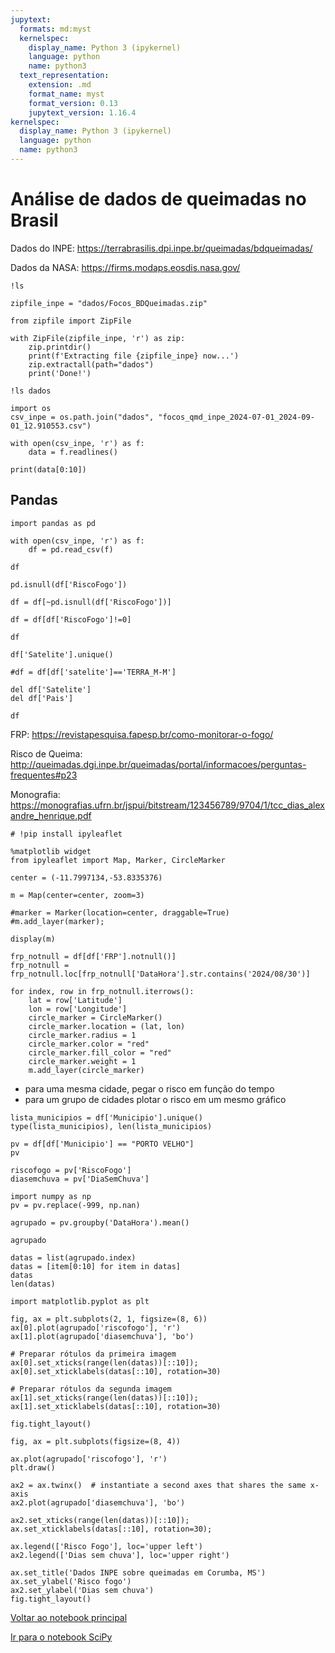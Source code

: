 ```yaml
---
jupytext:
  formats: md:myst
  kernelspec:
    display_name: Python 3 (ipykernel)
    language: python
    name: python3
  text_representation:
    extension: .md
    format_name: myst
    format_version: 0.13
    jupytext_version: 1.16.4
kernelspec:
  display_name: Python 3 (ipykernel)
  language: python
  name: python3
---
```


# Análise de dados de queimadas no Brasil

Dados do INPE: https://terrabrasilis.dpi.inpe.br/queimadas/bdqueimadas/

Dados da NASA: https://firms.modaps.eosdis.nasa.gov/

```{code-cell} ipython3
!ls
```

```{code-cell} ipython3
zipfile_inpe = "dados/Focos_BDQueimadas.zip"
```

```{code-cell} ipython3
from zipfile import ZipFile
```

```{code-cell} ipython3
with ZipFile(zipfile_inpe, 'r') as zip: 
    zip.printdir() 
    print(f'Extracting file {zipfile_inpe} now...') 
    zip.extractall(path="dados") 
    print('Done!')
```

```{code-cell} ipython3
!ls dados
```

```{code-cell} ipython3
import os
csv_inpe = os.path.join("dados", "focos_qmd_inpe_2024-07-01_2024-09-01_12.910553.csv")
```

```{code-cell} ipython3
with open(csv_inpe, 'r') as f:
    data = f.readlines()
```

```{code-cell} ipython3
print(data[0:10])
```

## Pandas

```{code-cell} ipython3
import pandas as pd
```

```{code-cell} ipython3
with open(csv_inpe, 'r') as f:
    df = pd.read_csv(f)
```

```{code-cell} ipython3
df
```

```{code-cell} ipython3
pd.isnull(df['RiscoFogo'])
```

```{code-cell} ipython3
df = df[~pd.isnull(df['RiscoFogo'])]
```

```{code-cell} ipython3
df = df[df['RiscoFogo']!=0]
```

```{code-cell} ipython3
df
```

```{code-cell} ipython3
df['Satelite'].unique()
```

```{code-cell} ipython3
#df = df[df['satelite']=='TERRA_M-M']
```

```{code-cell} ipython3
del df['Satelite']
del df['Pais']
```

```{code-cell} ipython3
df
```

FRP: https://revistapesquisa.fapesp.br/como-monitorar-o-fogo/

Risco de Queima: http://queimadas.dgi.inpe.br/queimadas/portal/informacoes/perguntas-frequentes#p23

Monografia: https://monografias.ufrn.br/jspui/bitstream/123456789/9704/1/tcc_dias_alexandre_henrique.pdf

```{code-cell} ipython3
# !pip install ipyleaflet
```

```{code-cell} ipython3
%matplotlib widget
from ipyleaflet import Map, Marker, CircleMarker

center = (-11.7997134,-53.8335376)

m = Map(center=center, zoom=3)

#marker = Marker(location=center, draggable=True)
#m.add_layer(marker);

display(m)
```

```{code-cell} ipython3
frp_notnull = df[df['FRP'].notnull()]
frp_notnull = frp_notnull.loc[frp_notnull['DataHora'].str.contains('2024/08/30')]
```

```{code-cell} ipython3
for index, row in frp_notnull.iterrows():
    lat = row['Latitude']
    lon = row['Longitude']
    circle_marker = CircleMarker()
    circle_marker.location = (lat, lon)
    circle_marker.radius = 1
    circle_marker.color = "red"
    circle_marker.fill_color = "red"
    circle_marker.weight = 1
    m.add_layer(circle_marker)
```

- para uma mesma cidade, pegar o risco em função do tempo
- para um grupo de cidades plotar o risco em um mesmo gráfico

```{code-cell} ipython3
lista_municipios = df['Municipio'].unique()
type(lista_municipios), len(lista_municipios)
```

```{code-cell} ipython3
pv = df[df['Municipio'] == "PORTO VELHO"]
pv
```

```{code-cell} ipython3
riscofogo = pv['RiscoFogo']
diasemchuva = pv['DiaSemChuva']
```

```{code-cell} ipython3
import numpy as np
pv = pv.replace(-999, np.nan)
```

```{code-cell} ipython3
agrupado = pv.groupby('DataHora').mean()
```

```{code-cell} ipython3
agrupado
```

```{code-cell} ipython3
datas = list(agrupado.index)
datas = [item[0:10] for item in datas]
datas
len(datas)
```

```{code-cell} ipython3
import matplotlib.pyplot as plt

fig, ax = plt.subplots(2, 1, figsize=(8, 6))
ax[0].plot(agrupado['riscofogo'], 'r')
ax[1].plot(agrupado['diasemchuva'], 'bo')

# Preparar rótulos da primeira imagem
ax[0].set_xticks(range(len(datas))[::10]);
ax[0].set_xticklabels(datas[::10], rotation=30)

# Preparar rótulos da segunda imagem
ax[1].set_xticks(range(len(datas))[::10]);
ax[1].set_xticklabels(datas[::10], rotation=30)

fig.tight_layout()
```

```{code-cell} ipython3
fig, ax = plt.subplots(figsize=(8, 4))

ax.plot(agrupado['riscofogo'], 'r')
plt.draw()

ax2 = ax.twinx()  # instantiate a second axes that shares the same x-axis
ax2.plot(agrupado['diasemchuva'], 'bo')

ax2.set_xticks(range(len(datas))[::10]);
ax.set_xticklabels(datas[::10], rotation=30);

ax.legend(['Risco Fogo'], loc='upper left')
ax2.legend(['Dias sem chuva'], loc='upper right')

ax.set_title('Dados INPE sobre queimadas em Corumba, MS')
ax.set_ylabel('Risco fogo')
ax2.set_ylabel('Dias sem chuva')
fig.tight_layout()
```

[Voltar ao notebook principal](00-Tutorial_Python_Sul_2024.md)

[Ir para o notebook SciPy](06-Tutorial_SciPy.md)
